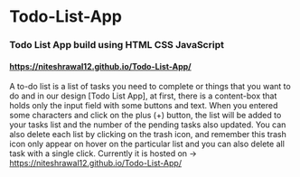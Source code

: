# Todo-List-App
### Todo List App build using HTML CSS JavaScript 
#### https://niteshrawal12.github.io/Todo-List-App/
A to-do list is a list of tasks you need to complete or things that you want to do and in our design [Todo List App], at first, there is a content-box that holds only the input field with some buttons and text. When you entered some characters and click on the plus (+) button, the list will be added to your tasks list and the number of the pending tasks also updated. You can also delete each list by clicking on the trash icon, and remember this trash icon only appear on hover on the particular list and you can also delete all task with a single click. 
Currently it is hosted on -> https://niteshrawal12.github.io/Todo-List-App/
